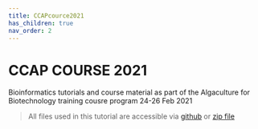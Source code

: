 ```yaml
---
title: CCAPcource2021
has_children: true
nav_order: 2
---
```


# CCAP COURSE 2021

Bioinformatics tutorials and course material as part of the Algaculture for Biotechnology training cousre program 24-26 Feb 2021


> All files used in this tutorial are accessible via [github](https://github.com/FDBoever/CCAP_course_2021) or [zip file](https://github.com/FDBoever/CCAP_course_2021/archive/main.zip)

